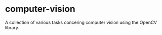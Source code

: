 # computer-vision
A collection of various tasks concering computer vision using the OpenCV library.
